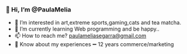 ### 👋 Hi, I’m @PaulaMelia
- 👀 I’m interested in art,extreme sports,gaming,cats and tea matcha.
- 🌱 I’m currently learning Web programming and be happy..
- 📫 How to reach me? paulameliasegarra@gmail.com
- 📄 Know about my experiences  ➖  12 years commerce/marketing


